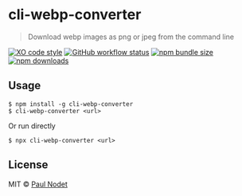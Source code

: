 # cli-webp-converter
> Download webp images as png or jpeg from the command line

[![XO code style](https://img.shields.io/badge/code_style-XO-5ed9c7.svg)](https://github.com/xojs/xo)
[![GitHub workflow status](https://img.shields.io/github/workflow/status/pnxdxt/cli-webp-converter/CI)](https://github.com/pnxdxt/cli-webp-converter)
[![npm bundle size](https://img.shields.io/bundlephobia/min/cli-webp-converter)](https://bundlephobia.com/package/cli-webp-converter)
[![npm downloads](https://img.shields.io/npm/dt/cli-webp-converter)](https://www.npmjs.com/package/cli-webp-converter)

## Usage

```shell
$ npm install -g cli-webp-converter
$ cli-webp-converter <url>
```

Or run directly
```shell
$ npx cli-webp-converter <url>
```

## License

MIT © [Paul Nodet](https://pnodet.com)
